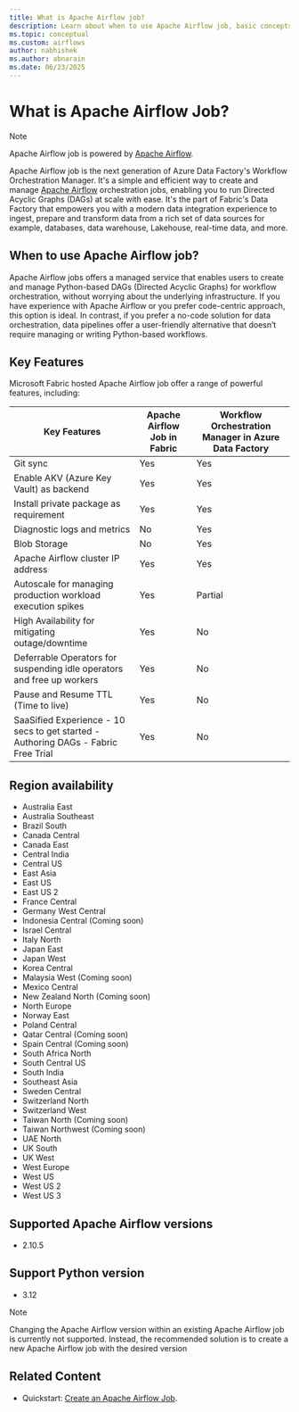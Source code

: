 ```yaml
---
title: What is Apache Airflow job?
description: Learn about when to use Apache Airflow job, basic concepts, and supported regions.
ms.topic: conceptual
ms.custom: airflows
author: nabhishek
ms.author: abnarain
ms.date: 06/23/2025
---
```


# What is Apache Airflow Job?

> [!NOTE]
> Apache Airflow job is powered by [Apache Airflow](https://airflow.apache.org/).

Apache Airflow job is the next generation of Azure Data Factory's Workflow Orchestration Manager.
It's a simple and efficient way to create and manage [Apache Airflow](https://airflow.apache.org) orchestration jobs, enabling you to run Directed Acyclic Graphs (DAGs) at scale with ease.  It's the part of Fabric's Data Factory that empowers you with a modern data integration experience to ingest, prepare and transform data from a rich set of data sources for example, databases, data warehouse, Lakehouse, real-time data, and more.

## When to use Apache Airflow job?

Apache Airflow jobs offers a managed service that enables users to create and manage Python-based DAGs (Directed Acyclic Graphs) for workflow orchestration, without worrying about the underlying infrastructure. If you have experience with Apache Airflow or you prefer code-centric approach, this option is ideal. In contrast, if you prefer a no-code solution for data orchestration, data pipelines offer a user-friendly alternative that doesn’t require managing or writing Python-based workflows.

## Key Features

Microsoft Fabric hosted Apache Airflow job offer a range of powerful features, including:

| Key Features                                                                       | Apache Airflow Job in Fabric | Workflow Orchestration Manager in Azure Data Factory |
| ---------------------------------------------------------------------------------- | ------------------------ | ------------------------------------- |
| Git sync                                                                           | Yes                      | Yes                                   |
| Enable AKV (Azure Key Vault) as backend                                                              | Yes                      | Yes                                   |
| Install private package as requirement                                             | Yes                      | Yes                                   |
| Diagnostic logs and metrics                                                        | No                       | Yes                                   |
| Blob Storage                                                                       | No                       | Yes                                   |
| Apache Airflow cluster IP address                                                  | Yes                      | Yes                                   |
| Autoscale for managing production workload execution spikes                       | Yes                      | Partial                               |
| High Availability for mitigating outage/downtime                                   | Yes                      | No                                    |
| Deferrable Operators for suspending idle operators and free up workers             | Yes                      | No                                    |
| Pause and Resume TTL (Time to live)                                                               | Yes                      | No                                    |
| SaaSified Experience - 10 secs to get started - Authoring DAGs - Fabric Free Trial | Yes                      | No                                    |

## Region availability 

- Australia East
- Australia Southeast
- Brazil South
- Canada Central
- Canada East
- Central India
- Central US
- East Asia
- East US
- East US 2
- France Central
- Germany West Central
- Indonesia Central (Coming soon)
- Israel Central
- Italy North
- Japan East
- Japan West
- Korea Central
- Malaysia West (Coming soon)
- Mexico Central
- New Zealand North (Coming soon)
- North Europe
- Norway East
- Poland Central
- Qatar Central (Coming soon)
- Spain Central (Coming soon)
- South Africa North
- South Central US
- South India
- Southeast Asia
- Sweden Central
- Switzerland North
- Switzerland West
- Taiwan North (Coming soon)
- Taiwan Northwest (Coming soon)
- UAE North
- UK South
- UK West
- West Europe
- West US
- West US 2
- West US 3

 

## Supported Apache Airflow versions

- 2.10.5

## Support Python version

- 3.12

> [!NOTE]
> Changing the Apache Airflow version within an existing Apache Airflow job is currently not supported. Instead, the recommended solution is to create a new Apache Airflow job with the desired version

## Related Content

- Quickstart: [Create an Apache Airflow Job](../data-factory/create-apache-airflow-jobs.md).
